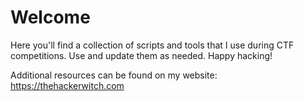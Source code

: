 # Welcome
Here you'll find a collection of scripts and tools that I use during CTF competitions. Use and update them as needed. Happy hacking!

Additional resources can be found on my website: https://thehackerwitch.com

